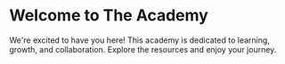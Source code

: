 # Welcome to The Academy

We're excited to have you here! This academy is dedicated to learning, growth, and collaboration. Explore the resources and enjoy your journey.